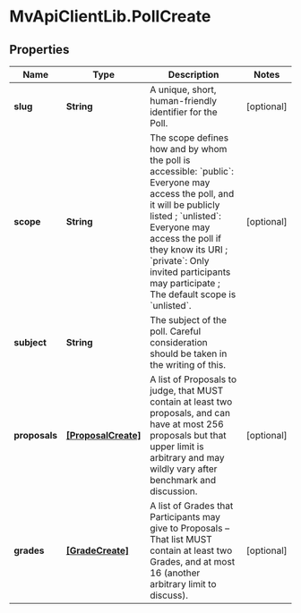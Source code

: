 # MvApiClientLib.PollCreate

## Properties

Name | Type | Description | Notes
------------ | ------------- | ------------- | -------------
**slug** | **String** | A unique, short, human-friendly identifier for the Poll. | [optional] 
**scope** | **String** | The scope defines how and by whom the poll is accessible: &#x60;public&#x60;: Everyone may access the poll, and it will be publicly listed ; &#x60;unlisted&#x60;: Everyone may access the poll if they know its URI ; &#x60;private&#x60;: Only invited participants may participate ; The default scope is &#x60;unlisted&#x60;. | [optional] 
**subject** | **String** | The subject of the poll. Careful consideration should be taken in the writing of this. | 
**proposals** | [**[ProposalCreate]**](ProposalCreate.md) | A list of Proposals to judge, that MUST contain at least two proposals, and can have at most 256 proposals but that upper limit is arbitrary and may wildly vary after benchmark and discussion. | [optional] 
**grades** | [**[GradeCreate]**](GradeCreate.md) | A list of Grades that Participants may give to Proposals – That list MUST contain at least two Grades, and at most 16 (another arbitrary limit to discuss). | [optional] 


